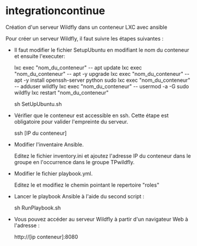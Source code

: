 # integrationcontinue

Création d'un serveur Wildfly dans un conteneur LXC avec ansible

Pour créer un serveur Wildfly, il faut suivre les étapes suivantes :

- Il faut modifier le fichier SetupUbuntu en modifiant le nom du conteneur et ensuite l'executer:

  lxc exec "nom_du_conteneur" -- apt update
  lxc exec "nom_du_conteneur" -- apt -y upgrade
  lxc exec "nom_du_conteneur" -- apt -y install openssh-server python sudo
  lxc exec "nom_du_conteneur" -- adduser wildfly
  lxc exec "nom_du_conteneur" -- usermod -a -G sudo wildfly
  lxc restart "nom_du_conteneur"
  
  sh SetUpUbuntu.sh

- Vérifier que le conteneur est accessible en ssh. Cette étape est obligatoire pour valider l'empreinte du serveur.

  ssh [IP du conteneur]
  
- Modifier l'inventaire Ansible. 

  Editez le fichier inventory.ini et ajoutez l'adresse IP du conteneur dans le groupe en l'occurrence dans le groupe TPwildfly.
  
- Modifier le fichier playbook.yml.

  Editez le et modifiez le chemin pointant le repertoire "roles"
  
- Lancer le playbook Ansible à l'aide du second script :

  sh RunPlaybook.sh
  
 - Vous pouvez accéder au serveur Wildfly à partir d'un navigateur Web à l'adresse :
 
   http://[ip conteneur]:8080

